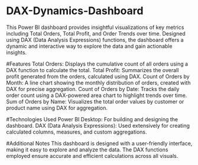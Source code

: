 # DAX-Dynamics-Dashboard
This Power BI dashboard provides insightful visualizations of key metrics including Total Orders, Total Profit, and Order Trends over time. Designed using DAX (Data Analysis Expressions) functions, the dashboard offers a dynamic and interactive way to explore the data and gain actionable insights.

#Features
Total Orders: Displays the cumulative count of all orders using a DAX function to calculate the total.
Total Profit: Summarizes the overall profit generated from the orders, calculated using DAX.
Count of Orders by Month: A line chart showing the monthly distribution of orders, created with DAX for precise aggregation.
Count of Orders by Date: Tracks the daily order count using a DAX-powered area chart to highlight trends over time.
Sum of Orders by Name: Visualizes the total order values by customer or product name using DAX for aggregation.

#Technologies Used
Power BI Desktop: For building and designing the dashboard.
DAX (Data Analysis Expressions): Used extensively for creating calculated columns, measures, and custom aggregations.

#Additional Notes
This dashboard is designed with a user-friendly interface, making it easy to explore and analyze the data.
The DAX functions employed ensure accurate and efficient calculations across all visuals.

